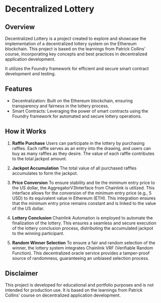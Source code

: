 # Decentralized Lottery

## Overview
Decentralized Lottery is a project created to explore and showcase the implementation of a decentralized lottery system on the Ethereum blockchain. This project is based on the learnings from Patrick Collins' course, incorporating key concepts and best practices in decentralized application development.

It utilizes the Foundry framework for efficient and secure smart contract development and testing.

## Features
* Decentralization: Built on the Ethereum blockchain, ensuring transparency and fairness in the lottery process.
* Smart Contracts: Leveraging the power of smart contracts using the Foundry framework for automated and secure lottery operations.

## How it Works
1. **Raffle Purchase**
Users can participate in the lottery by purchasing raffles. Each raffle serves as an entry into the drawing, and users can buy as many raffles as they desire. The value of each raffle contributes to the total jackpot amount.

2. **Jackpot Accumulation**
The total value of all purchased raffles accumulates to form the jackpot.

3. **Price Conversion**
To ensure stability and tie the minimum entry price to the US dollar, the AggregatorV3Interface from Chainlink is utilized. This interface allows for the conversion of the minimum entry price (e.g., 5 USD) to its equivalent value in Ethereum (ETH). This integration ensures that the minimum entry price remains constant and is linked to the value of the US dollar.

4. **Lottery Conclusion**
Chainlink Automation is employed to automate the finalization of the lottery. This ensures a seamless and secure execution of the lottery conclusion process, distributing the accumulated jackpot to the winning participant.

5. **Random Winner Selection**
To ensure a fair and random selection of the winner, the lottery system integrates Chainlink VRF (Verifiable Random Function). This decentralized oracle service provides a tamper-proof source of randomness, guaranteeing an unbiased selection process.

## Disclaimer
This project is developed for educational and portfolio purposes and is not intended for production use. It is based on the learnings from Patrick Collins' course on decentralized application development.
